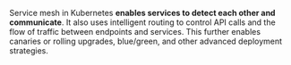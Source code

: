 
Service mesh in Kubernetes **enables services to detect each other and communicate**. It also uses intelligent routing to control API calls and the flow of traffic between endpoints and services. This further enables canaries or rolling upgrades, blue/green, and other advanced deployment strategies.
